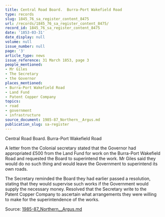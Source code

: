 ```yaml
---
title: Central Road Board.  Burra-Port Wakefield Road
type: records
slug: 1845_76_sa_register_content_8475
url: /records/1845_76_sa_register_content_8475/
record_id: 1845_76_sa_register_content_8475
date: '1853-03-31'
date_display: null
volume: null
issue_number: null
page: '3'
article_type: news
issue_reference: 31 March 1853, page 3
people_mentioned:
- Mr Giles
- The Secretary
- the Governor
places_mentioned:
- Burra-Port Wakefield Road
- Land Fund
- Patent Copper Company
topics:
- road
- government
- infrastructure
source_document: 1985-87_Northern__Argus.md
publication_slug: sa-register
---
```


Central Road Board.  Burra-Port Wakefield Road

A letter from the Colonial secretary stated that the Governor had appropriated £500 from the Land Fund for work on the Burra-Port Wakefield Road and requested the Board to superintend the work.  Mr Giles said they would do no such thing and would leave the Government to superintend its own roads.

The Secretary reminded the Board they had earlier passed a resolution, stating that they would supervise such works if the Government would supply the necessary money.  Resolved that the Secretary write to the Patent Copper Company to ascertain what arrangements they were willing to make for the superintendence of the works.


Source: [1985-87_Northern__Argus.md](/downloads/markdown/1985-87_Northern__Argus.md)
